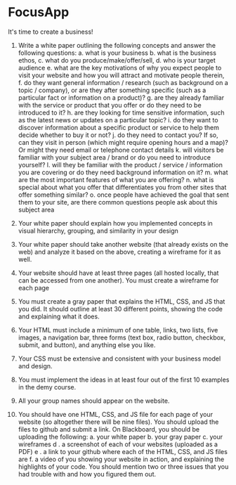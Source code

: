 # FocusApp

It's time to create a business!
1. Write a white paper outlining the following concepts and answer the following questions:
  a. what is your business
  b. what is the business ethos,
  c. what do you produce/make/offer/sell,
  d. who is your target audience
  e. what are the key motivations of why you expect people to visit your website and how you will attract and motivate people therein,
  f. do they want general information / research (such as background on a topic / company), or are they after something specific (such as a particular fact or information on a product)?
  g. are they already familiar with the service or product that you offer or do they need to be introduced to it?
  h. are they looking for time sensitive information, such as the latest news or updates on a particular topic?
  i. do they want to discover information about a specific product or service to help them decide whether to buy it or not?
  j. do they need to contact you? If so, can they visit in person (which might require opening hours and a map)? Or might they need email or telephone contact details
  k. will visitors be familiar with your subject area / brand or do you need to introduce yourself?
  l. will they be familiar with the product / service / information you are covering or do they need background information on it?
  m. what are the most important features of what you are offering?
  n. what is special about what you offer that differentiates you from other sites that offer something similar?
  o. once people have achieved the goal that sent them to your site, are there common questions people ask about this subject area

2. Your white paper should explain how you implemented concepts in visual hierarchy, grouping, and similarity in your design

3. Your white paper should take another website (that already exists on the web) and analyze it based on the above, creating a wireframe for it as well.

4. Your website should have at least three pages (all hosted locally, that can be accessed from one another). You must create a wireframe for each page

5. You must create a gray paper that explains the HTML, CSS, and JS that you did. It should outline at least 30 different points, showing the code and explaining what it does.

6. Your HTML must include a minimum of one table, links, two lists, five images, a navigation bar, three forms (text box, radio button, checkbox, submit, and button), and anything else you like.

7. Your CSS must be extensive and consistent with your business model and design.

8. You must implement the ideas in at least four out of the first 10 examples in the demy course.

9. All your group names should appear on the website.

10. You should have one HTML, CSS, and JS file for each page of your website (so altogether there will be nine files). You should upload the files to github and submit a link. On Blackboard, you should be uploading the following:
  a. your white paper
  b. your gray paper
  c. your wireframes
  d . a screenshot of each of vour websites (uploaded as a PDF)
  e . a link to your github where each of the HTML, CSS, and JS files are
  f. a video of you showing your website in action, and explaining the highlights of your code. You should mention two or three issues that you had trouble with and how you figured them out.
